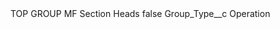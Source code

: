 <?xml version="1.0" encoding="UTF-8"?>
<CustomMetadata xmlns="http://soap.sforce.com/2006/04/metadata" xmlns:xsi="http://www.w3.org/2001/XMLSchema-instance" xmlns:xsd="http://www.w3.org/2001/XMLSchema">
    <label>TOP GROUP MF Section Heads</label>
    <protected>false</protected>
    <values>
        <field>Group_Type__c</field>
        <value xsi:type="xsd:string">Operation</value>
    </values>
</CustomMetadata>
